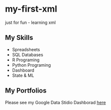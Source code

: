 # my-first-xml
just for fun - learning xml

## My Skills

- Spreadsheets
- SQL Databases
- R Programing
- Python Programing
- Dashboard
- State & ML

## My Portfolios

Please see my Google Data Stidio Dashborad [here](https://github.com/Memodz/my-first-xml/blob/main/Sales_Report_Batch5(July2022).pdf)
